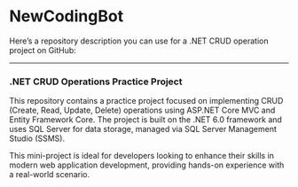 # NewCodingBot
Here’s a repository description you can use for a .NET CRUD operation project on GitHub:

---

### **.NET CRUD Operations Practice Project**

This repository contains a practice project focused on implementing CRUD (Create, Read, Update, Delete) operations using ASP.NET Core MVC and Entity Framework Core. The project is built on the .NET 6.0 framework and uses SQL Server for data storage, managed via SQL Server Management Studio (SSMS). 

This mini-project is ideal for developers looking to enhance their skills in modern web application development, providing hands-on experience with a real-world scenario.

